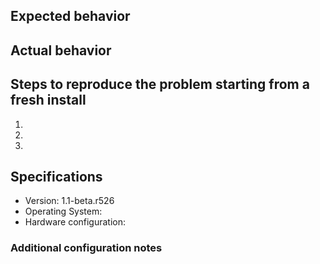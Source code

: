 ## Expected behavior


## Actual behavior


## Steps to reproduce the problem starting from a fresh install

  1.
  2.
  3.

## Specifications

  - Version: 1.1-beta.r526
  - Operating System: 
  - Hardware configuration: 

### Additional configuration notes

